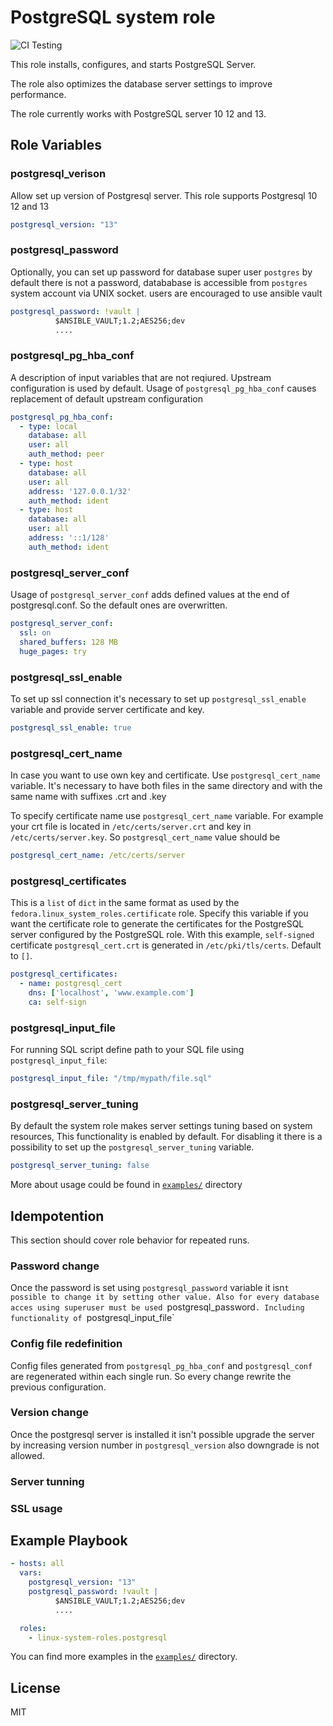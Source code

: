 # PostgreSQL system role
![CI Testing](https://github.com/linux-system-roles/postgresql/workflows/tox/badge.svg)

This role installs, configures, and starts PostgreSQL Server.

The role also optimizes the database server settings to improve performance.

The role currently works with PostgreSQL server 10 12 and 13.
## Role Variables
### postgresql_verison
Allow set up version of Postgresql server. This role supports Postgresql 10 12 and 13
```yaml
postgresql_version: "13"
```
### postgresql_password
Optionally, you can set up password for database super user `postgres` by default
there is not a password, datababase is accessible from `postgres` system account via UNIX socket.
users are encouraged to use ansible vault
```yaml
postgresql_password: !vault |
          $ANSIBLE_VAULT;1.2;AES256;dev
          ....
```
### postgresql_pg_hba_conf
A description of input variables that are not reqiured. Upstream configuration is used by default.
Usage of `postgresql_pg_hba_conf` causes replacement of default upstream configuration
```yaml
postgresql_pg_hba_conf:
  - type: local
    database: all
    user: all
    auth_method: peer
  - type: host
    database: all
    user: all
    address: '127.0.0.1/32'
    auth_method: ident
  - type: host
    database: all
    user: all
    address: '::1/128'
    auth_method: ident
```
### postgresql_server_conf
Usage of `postgresql_server_conf` adds defined values at the end of postgresql.conf.
So the default ones are overwritten.
```yaml
postgresql_server_conf:
  ssl: on
  shared_buffers: 128 MB
  huge_pages: try
```
### postgresql_ssl_enable
To set up ssl connection it's necessary to set up `postgresql_ssl_enable` variable and provide server certificate and key.
```yaml
postgresql_ssl_enable: true
```
### postgresql_cert_name
In case you want to use own key and certificate. Use `postgresql_cert_name` variable. It's necessary to have both files in the same directory and with the same name with suffixes .crt and .key

To specify certificate name use `postgresql_cert_name` variable.
For example your crt file is located in `/etc/certs/server.crt` and key in `/etc/certs/server.key`. So `postgresql_cert_name` value should be
```yaml
postgresql_cert_name: /etc/certs/server
```
### postgresql_certificates
This is a `list` of `dict` in the same format as used
by the `fedora.linux_system_roles.certificate` role.  Specify this variable if
you want the certificate role to generate the certificates for the PostgreSQL server
configured by the PostgreSQL role. With this example, `self-signed` certificate
`postgresql_cert.crt` is generated in `/etc/pki/tls/certs`.
Default to `[]`.
```yaml
postgresql_certificates:
  - name: postgresql_cert
    dns: ['localhost', 'www.example.com']
    ca: self-sign
```
### postgresql_input_file
For running SQL script define path to your SQL file using `postgresql_input_file`:
```yaml
postgresql_input_file: "/tmp/mypath/file.sql"
```
### postgresql_server_tuning
By default the system role makes server settings tuning based on system resources,
This functionality is enabled by default. For disabling it there is a possibility to
set up the `postgresql_server_tuning` variable.
```yaml
postgresql_server_tuning: false
```

More about usage could be found in [`examples/`](examples) directory

## Idempotention
This section should cover role behavior for repeated runs.
### Password change
Once the password is set using `postgresql_password` variable it isn`t possible to
change it by setting other value. Also for every database acces using superuser must
be used `postgresql_password`. Including functionality of `postgresql_input_file`
### Config file redefinition
Config files generated from `postgresql_pg_hba_conf` and `postgresql_conf` are 
regenerated within each single run. So every change rewrite the
previous configuration.
### Version change
Once the postgresql server is installed it isn't possible upgrade the server by
increasing version number in `postgresql_version` also downgrade is not allowed.
### Server tunning
### SSL usage

## Example Playbook


```yaml
- hosts: all
  vars:
    postgresql_version: "13"
    postgresql_password: !vault |
          $ANSIBLE_VAULT;1.2;AES256;dev
          ....

  roles:
    - linux-system-roles.postgresql
```

You can find more examples in the [`examples/`](examples) directory.

## License

MIT
